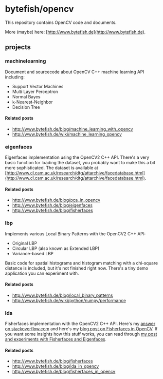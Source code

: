# bytefish/opencv #

This repository contains OpenCV code and documents.

More (maybe) here: [http://www.bytefish.de](http://www.bytefish.de).

## projects ##

### machinelearning ###

Document and sourcecode about OpenCV C++ machine learning API including:

* Support Vector Machines
* Multi Layer Perceptron
* Normal Bayes
* k-Nearest-Neighbor
* Decision Tree

#### Related posts ####
  
  * http://www.bytefish.de/blog/machine_learning_with_opencv
  * http://www.bytefish.de/wiki/machine_learning_opencv

### eigenfaces ###

Eigenfaces implementation using the OpenCV2 C++ API. There's a very basic function for loading the dataset, you probably want to make this a bit more sophisticated. The dataset is available at [http://www.cl.cam.ac.uk/research/dtg/attarchive/facedatabase.html](http://www.cl.cam.ac.uk/research/dtg/attarchive/facedatabase.html).

#### Related posts ####

  * http://www.bytefish.de/blog/pca_in_opencv
  * http://www.bytefish.de/blog/eigenfaces
  * http://www.bytefish.de/blog/fisherfaces
  
### lbp ###

Implements various Local Binary Patterns with the OpenCV2 C++ API:
  
  * Original LBP
  * Circular LBP (also known as Extended LBP)
  * Variance-based LBP

Basic code for spatial histograms and histogram matching with a chi-square distance is included, but it's not finished right now. There's a tiny demo application you can experiment with.

#### Related posts ####

  * http://www.bytefish.de/blog/local_binary_patterns
  * http://www.bytefish.de/wiki/python/numpy/performance

### lda ###

Fisherfaces implementation with the OpenCV2 C++ API. Here's my [answer on stackoverflow.com](http://stackoverflow.com/questions/7574623/c-face-detection-recognition-implementations/7864357#7864357) and here's my [blog post on Fisherfaces in OpenCV](http://www.bytefish.de/blog/fisherfaces_in_opencv). If you want some insights how this stuff works, you can read through [my post and experiments with Fisherfaces and Eigenfaces](http://www.bytefish.de/blog/fisherfaces).

#### Related posts ####

  * http://www.bytefish.de/blog/fisherfaces
  * http://www.bytefish.de/blog/lda_in_opencv
  * http://www.bytefish.de/blog/fisherfaces_in_opencv
